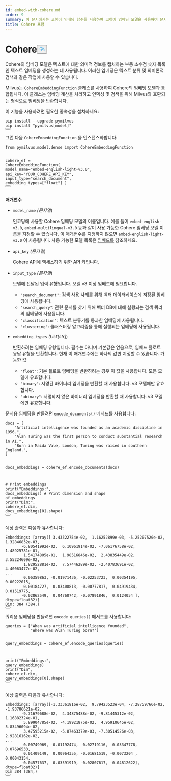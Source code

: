 ```yaml
---
id: embed-with-cohere.md
order: 9
summary: 이 문서에서는 코히어 임베딩 함수를 사용하여 코히어 임베딩 모델을 사용하여 문서와 쿼리를 인코딩하는 방법을 설명합니다.
title: Cohere 포함
---
```

<h1 id="Cohere" class="common-anchor-header">Cohere<button data-href="#Cohere" class="anchor-icon" translate="no">
      <svg translate="no"
        aria-hidden="true"
        focusable="false"
        height="20"
        version="1.1"
        viewBox="0 0 16 16"
        width="16"
      >
        <path
          fill="#0092E4"
          fill-rule="evenodd"
          d="M4 9h1v1H4c-1.5 0-3-1.69-3-3.5S2.55 3 4 3h4c1.45 0 3 1.69 3 3.5 0 1.41-.91 2.72-2 3.25V8.59c.58-.45 1-1.27 1-2.09C10 5.22 8.98 4 8 4H4c-.98 0-2 1.22-2 2.5S3 9 4 9zm9-3h-1v1h1c1 0 2 1.22 2 2.5S13.98 12 13 12H9c-.98 0-2-1.22-2-2.5 0-.83.42-1.64 1-2.09V6.25c-1.09.53-2 1.84-2 3.25C6 11.31 7.55 13 9 13h4c1.45 0 3-1.69 3-3.5S14.5 6 13 6z"
        ></path>
      </svg>
    </button></h1><p>Cohere의 임베딩 모델은 텍스트에 대한 의미적 정보를 캡처하는 부동 소수점 숫자 목록인 텍스트 임베딩을 생성하는 데 사용됩니다. 이러한 임베딩은 텍스트 분류 및 의미론적 검색과 같은 작업에 사용할 수 있습니다.</p>
<p>Milvus는 <code translate="no">CohereEmbeddingFunction</code> 클래스를 사용하여 Cohere의 임베딩 모델과 통합됩니다. 이 클래스는 임베딩 계산을 처리하고 인덱싱 및 검색을 위해 Milvus와 호환되는 형식으로 임베딩을 반환합니다.</p>
<p>이 기능을 사용하려면 필요한 종속성을 설치하세요:</p>
<pre><code translate="no" class="language-bash">pip install --upgrade pymilvus
pip install <span class="hljs-string">&quot;pymilvus[model]&quot;</span>
<button class="copy-code-btn"></button></code></pre>
<p>그런 다음 <code translate="no">CohereEmbeddingFunction</code> 을 인스턴스화합니다:</p>
<pre><code translate="no" class="language-python"><span class="hljs-keyword">from</span> pymilvus.<span class="hljs-property">model</span>.<span class="hljs-property">dense</span> <span class="hljs-keyword">import</span> <span class="hljs-title class_">CohereEmbeddingFunction</span>

cohere_ef = <span class="hljs-title class_">CohereEmbeddingFunction</span>(
    model_name=<span class="hljs-string">&quot;embed-english-light-v3.0&quot;</span>,
    api_key=<span class="hljs-string">&quot;YOUR_COHERE_API_KEY&quot;</span>,
    input_type=<span class="hljs-string">&quot;search_document&quot;</span>,
    embedding_types=[<span class="hljs-string">&quot;float&quot;</span>]
)
<button class="copy-code-btn"></button></code></pre>
<p><strong>매개변수</strong></p>
<ul>
<li><p><code translate="no">model_name</code> <em>(문자열</em>)</p>
<p>인코딩에 사용할 Cohere 임베딩 모델의 이름입니다. 예를 들어 <code translate="no">embed-english-v3.0</code>, <code translate="no">embed-multilingual-v3.0</code> 등과 같이 사용 가능한 Cohere 임베딩 모델 이름을 지정할 수 있습니다. 이 매개변수를 지정하지 않으면 <code translate="no">embed-english-light-v3.0</code> 이 사용됩니다. 사용 가능한 모델 목록은 <a href="https://docs.cohere.com/docs/models#embed">임베드를</a> 참조하세요.</p></li>
<li><p><code translate="no">api_key</code> <em>(문자열</em>)</p>
<p>Cohere API에 액세스하기 위한 API 키입니다.</p></li>
<li><p><code translate="no">input_type</code> <em>(문자열</em>)</p>
<p>모델에 전달된 입력 유형입니다. 모델 v3 이상 임베드에 필요합니다.</p>
<ul>
<li><code translate="no">&quot;search_document&quot;</code>: 검색 사용 사례를 위해 벡터 데이터베이스에 저장된 임베딩에 사용됩니다.</li>
<li><code translate="no">&quot;search_query&quot;</code>: 관련 문서를 찾기 위해 벡터 DB에 대해 실행되는 검색 쿼리의 임베딩에 사용됩니다.</li>
<li><code translate="no">&quot;classification&quot;</code>: 텍스트 분류기를 통과한 임베딩에 사용됩니다.</li>
<li><code translate="no">&quot;clustering&quot;</code>: 클러스터링 알고리즘을 통해 실행되는 임베딩에 사용됩니다.</li>
</ul></li>
<li><p><code translate="no">embedding_types</code> <em>(List[str]</em>)</p>
<p>반환하려는 임베딩 유형입니다. 필수는 아니며 기본값은 없음으로, 임베드 플로트 응답 유형을 반환합니다. 현재 이 매개변수에는 하나의 값만 지정할 수 있습니다. 가능한 값</p>
<ul>
<li><code translate="no">&quot;float&quot;</code>: 기본 플로트 임베딩을 반환하려는 경우 이 값을 사용합니다. 모든 모델에 유효합니다.</li>
<li><code translate="no">&quot;binary&quot;</code>: 서명된 바이너리 임베딩을 반환할 때 사용합니다. v3 모델에만 유효합니다.</li>
<li><code translate="no">&quot;ubinary&quot;</code>: 서명되지 않은 바이너리 임베딩을 반환할 때 사용합니다. v3 모델에만 유효합니다.</li>
</ul></li>
</ul>
<p>문서용 임베딩을 만들려면 <code translate="no">encode_documents()</code> 메서드를 사용합니다:</p>
<pre><code translate="no" class="language-python">docs = [
    <span class="hljs-string">&quot;Artificial intelligence was founded as an academic discipline in 1956.&quot;</span>,
    <span class="hljs-string">&quot;Alan Turing was the first person to conduct substantial research in AI.&quot;</span>,
    <span class="hljs-string">&quot;Born in Maida Vale, London, Turing was raised in southern England.&quot;</span>,
]

docs_embeddings = cohere_ef.encode_documents(docs)

<span class="hljs-comment"># Print embeddings</span>
<span class="hljs-built_in">print</span>(<span class="hljs-string">&quot;Embeddings:&quot;</span>, docs_embeddings)
<span class="hljs-comment"># Print dimension and shape of embeddings</span>
<span class="hljs-built_in">print</span>(<span class="hljs-string">&quot;Dim:&quot;</span>, cohere_ef.dim, docs_embeddings[<span class="hljs-number">0</span>].shape)
<button class="copy-code-btn"></button></code></pre>
<p>예상 출력은 다음과 유사합니다:</p>
<pre><code translate="no" class="language-python">Embeddings: [array([ <span class="hljs-number">3.43322754e-02</span>,  <span class="hljs-number">1.16252899e-03</span>, <span class="hljs-number">-5.25207520e-02</span>,  <span class="hljs-number">1.32846832e-03</span>,
       <span class="hljs-number">-6.80541992e-02</span>,  <span class="hljs-number">6.10961914e-02</span>, <span class="hljs-number">-7.06176758e-02</span>,  <span class="hljs-number">1.48925781e-01</span>,
        <span class="hljs-number">1.54174805e-01</span>,  <span class="hljs-number">1.98516846e-02</span>,  <span class="hljs-number">2.43835449e-02</span>,  <span class="hljs-number">3.55224609e-02</span>,
        <span class="hljs-number">1.82952881e-02</span>,  <span class="hljs-number">7.57446289e-02</span>, <span class="hljs-number">-2.40783691e-02</span>,  <span class="hljs-number">4.40063477e-02</span>,
...
        <span class="hljs-number">0.06359863</span>, <span class="hljs-number">-0.01971436</span>, <span class="hljs-number">-0.02253723</span>,  <span class="hljs-number">0.00354195</span>,  <span class="hljs-number">0.00222015</span>,
        <span class="hljs-number">0.00184727</span>,  <span class="hljs-number">0.03408813</span>, <span class="hljs-number">-0.00777817</span>,  <span class="hljs-number">0.04919434</span>,  <span class="hljs-number">0.01519775</span>,
       <span class="hljs-number">-0.02862549</span>,  <span class="hljs-number">0.04760742</span>, <span class="hljs-number">-0.07891846</span>,  <span class="hljs-number">0.0124054</span> ], dtype=<span class="hljs-type">float32</span>)]
Dim: <span class="hljs-number">384</span> (<span class="hljs-number">384</span>,)
<button class="copy-code-btn"></button></code></pre>
<p>쿼리용 임베딩을 만들려면 <code translate="no">encode_queries()</code> 메서드를 사용합니다:</p>
<pre><code translate="no" class="language-python">queries = [<span class="hljs-string">&quot;When was artificial intelligence founded&quot;</span>, 
           <span class="hljs-string">&quot;Where was Alan Turing born?&quot;</span>]

query_embeddings = cohere_ef.encode_queries(queries)

<span class="hljs-built_in">print</span>(<span class="hljs-string">&quot;Embeddings:&quot;</span>, query_embeddings)
<span class="hljs-built_in">print</span>(<span class="hljs-string">&quot;Dim&quot;</span>, cohere_ef.dim, query_embeddings[<span class="hljs-number">0</span>].shape)
<button class="copy-code-btn"></button></code></pre>
<p>예상 출력은 다음과 유사합니다:</p>
<pre><code translate="no" class="language-python">Embeddings: [array([<span class="hljs-number">-1.33361816e-02</span>,  <span class="hljs-number">9.79423523e-04</span>, <span class="hljs-number">-7.28759766e-02</span>, <span class="hljs-number">-1.93786621e-02</span>,
       <span class="hljs-number">-9.71679688e-02</span>,  <span class="hljs-number">4.34875488e-02</span>, <span class="hljs-number">-9.81445312e-02</span>,  <span class="hljs-number">1.16882324e-01</span>,
        <span class="hljs-number">5.89904785e-02</span>, <span class="hljs-number">-4.19921875e-02</span>,  <span class="hljs-number">4.95910645e-02</span>,  <span class="hljs-number">5.83496094e-02</span>,
        <span class="hljs-number">3.47595215e-02</span>, <span class="hljs-number">-5.87463379e-03</span>, <span class="hljs-number">-7.30514526e-03</span>,  <span class="hljs-number">2.92816162e-02</span>,
...
        <span class="hljs-number">0.00749969</span>, <span class="hljs-number">-0.01192474</span>,  <span class="hljs-number">0.02719116</span>,  <span class="hljs-number">0.03347778</span>,  <span class="hljs-number">0.07696533</span>,
        <span class="hljs-number">0.01409149</span>,  <span class="hljs-number">0.00964355</span>, <span class="hljs-number">-0.01681519</span>, <span class="hljs-number">-0.0073204</span> ,  <span class="hljs-number">0.00043154</span>,
       <span class="hljs-number">-0.04577637</span>,  <span class="hljs-number">0.03591919</span>, <span class="hljs-number">-0.02807617</span>, <span class="hljs-number">-0.04812622</span>], dtype=<span class="hljs-type">float32</span>)]
Dim <span class="hljs-number">384</span> (<span class="hljs-number">384</span>,)
<button class="copy-code-btn"></button></code></pre>
